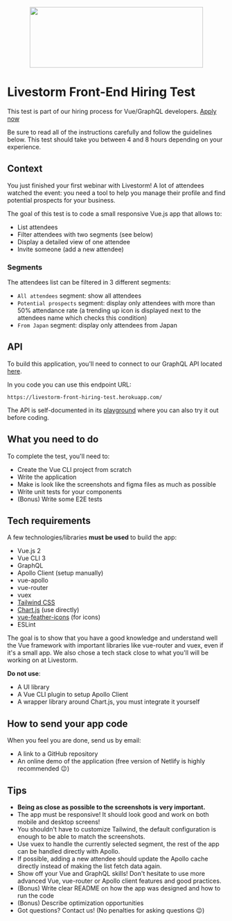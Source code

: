 <p align="center">
  <img width="400" height="140" src="https://upload.wikimedia.org/wikipedia/commons/c/c6/Logo-livestorm.svg">
</p>

# Livestorm Front-End Hiring Test

This test is part of our hiring process for Vue/GraphQL developers. [Apply now](https://jobs.livestorm.co/)

Be sure to read all of the instructions carefully and follow the guidelines below. This test should take you between 4 and 8 hours depending on your experience.

## Context

You just finished your first webinar with Livestorm! A lot of attendees watched the event: you need a tool to help you manage their profile and find potential prospects for your business.

The goal of this test is to code a small responsive Vue.js app that allows to:

- List attendees
- Filter attendees with two segments (see below)
- Display a detailed view of one attendee
- Invite someone (add a new attendee)

### Segments

The attendees list can be filtered in 3 different segments:

- `All attendees` segment: show all attendees
- `Potential prospects` segment: display only attendees with more than 50% attendance rate (a trending up icon is displayed next to the attendees name which checks this condition)
- `From Japan` segment: display only attendees from Japan

## API

To build this application, you'll need to connect to our GraphQL API located [here](https://livestorm-front-hiring-test.herokuapp.com/).

In you code you can use this endpoint URL:

```
https://livestorm-front-hiring-test.herokuapp.com/
```

The API is self-documented in its [playground](https://livestorm-front-hiring-test.herokuapp.com/) where you can also try it out before coding.

## What you need to do

To complete the test, you'll need to:

- Create the Vue CLI project from scratch
- Write the application
- Make is look like the screenshots and figma files as much as possible
- Write unit tests for your components
- (Bonus) Write some E2E tests

## Tech requirements

A few technologies/libraries **must be used** to build the app:

- Vue.js 2
- Vue CLI 3
- GraphQL
- Apollo Client (setup manually)
- vue-apollo
- vue-router
- vuex
- [Tailwind CSS](https://tailwindcss.com/)
- [Chart.js](https://www.chartjs.org/) (use directly)
- [vue-feather-icons](https://github.com/egoist/vue-feather-icons) (for icons)
- ESLint

The goal is to show that you have a good knowledge and understand well the Vue framework with important libraries like vue-router and vuex, even if it's a small app. We also chose a tech stack close to what you'll will be working on at Livestorm.

**Do not use**:

- A UI library
- A Vue CLI plugin to setup Apollo Client
- A wrapper library around Chart.js, you must integrate it yourself

## How to send your app code

When you feel you are done, send us by email: 
- A link to a GitHub repository
- An online demo of the application (free version of Netlify is highly recommended 😉️)

## Tips

- **Being as close as possible to the screenshots is very important.**
- The app must be responsive! It should look good and work on both mobile and desktop screens!
- You shouldn't have to customize Tailwind, the default configuration is enough to be able to match the screenshots.
- Use vuex to handle the currently selected segment, the rest of the app can be handled directly with Apollo.
- If possible, adding a new attendee should update the Apollo cache directly instead of making the list fetch data again.
- Show off your Vue and GraphQL skills! Don't hesitate to use more advanced Vue, vue-router or Apollo client features and good practices.
- (Bonus) Write clear README on how the app was designed and how to run the code
- (Bonus) Describe optimization opportunities
- Got questions? Contact us! (No penalties for asking questions 😉️)

